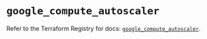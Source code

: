 # `google_compute_autoscaler`

Refer to the Terraform Registry for docs: [`google_compute_autoscaler`](https://registry.terraform.io/providers/hashicorp/google/6.24.0/docs/resources/compute_autoscaler).
